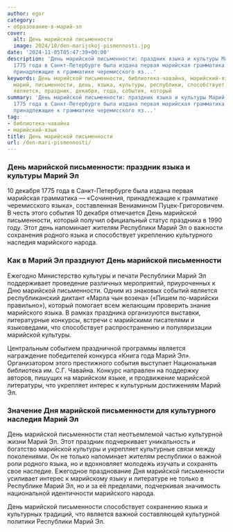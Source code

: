 ```yaml
---
author: egor
category:
- образование-в-марий-эл
cover:
  alt: День марийской письменности
  image: 2024/10/den-marijskoj-pismennosti.jpg
date: '2024-11-05T05:47:39+00:00'
description: 'День марийской письменности: праздник языка и культуры Марий Эл 10 декабря
  1775 года в Санкт-Петербурге была издана первая марийская грамматика — «Сочинения,
  принадлежащие к грамматике черемисского яз...'
keywords: День марийской письменности, библиотека-чавайна, марийский-язык, марийской,
  марий, письменности, день, языка, культуры, республики, способствует, марийского,
  является, праздник, декабря, года, события, который
summary: 'День марийской письменности: праздник языка и культуры Марий Эл 10 декабря
  1775 года в Санкт-Петербурге была издана первая марийская грамматика — «Сочинения,
  принадлежащие к грамматике черемисского яз...'
tag:
- библиотека-чавайна
- марийский-язык
title: День марийской письменности
url: /den-mari-pismennosti/
---
```


### День марийской письменности: праздник языка и культуры Марий Эл

10 декабря 1775 года в Санкт-Петербурге была издана первая марийская грамматика — «Сочинения, принадлежащие к грамматике черемисского языка», составленная Вениамином Пуцек-Григоровичем. В честь этого события 10 декабря отмечается День марийской письменности, который получил официальный статус праздника в 1990 году. Этот день напоминает жителям Республики Марий Эл о важности сохранения родного языка и способствует укреплению культурного наследия марийского народа.

### Как в Марий Эл празднуют День марийской письменности

Ежегодно Министерство культуры и печати Республики Марий Эл поддерживает проведение различных мероприятий, приуроченных к Дню марийской письменности. Одним из знаковых событий является республиканский диктант «Марла чын возена» («Пишем по-марийски правильно»), который помогает всем желающим проверить знание марийского языка. В рамках праздника организуются выставки, литературные конкурсы, встречи с марийскими писателями и языковедами, что способствует распространению и популяризации марийской культуры.

Центральным событием праздничной программы является награждение победителей конкурса «Книга года Марий Эл». Организатором этого престижного события выступает Национальная библиотека им. С.Г. Чавайна. Конкурс направлен на поддержку авторов, пишущих на марийском языке, и продвижение марийской литературы, что укрепляет интерес к культурным достижениям Марий Эл.

### Значение Дня марийской письменности для культурного наследия Марий Эл

День марийской письменности стал неотъемлемой частью культурной жизни Марий Эл. Этот праздник подчеркивает уникальность и богатство марийской культуры и укрепляет культурные связи между поколениями. Он не только напоминает жителям республики о важной роли родного языка, но и вдохновляет молодежь изучать и сохранять свое наследие. Ежегодное празднование Дня марийской письменности усиливает интерес к марийскому языку и литературе не только в Республике Марий Эл, но и за её пределами, подчеркивая значимость национальной идентичности марийского народа.

День марийской письменности способствует сохранению языка и культурных традиций, что является важной составляющей культурной политики Республики Марий Эл.
